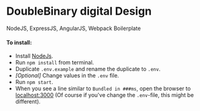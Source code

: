 # DoubleBinary digital Design
NodeJS, ExpressJS, AngularJS, Webpack Boilerplate

#### To install:
* Install [NodeJs](https://nodejs.org).
* Run `npm install` from terminal.
* Duplicate `.env.example` and rename the duplicate to `.env`.
* _[Optional]_ Change values in the `.env` file.
* Run `npm start`.
* When you see a line similar to `Bundled in ###ms`, open the browser to [localhost:3000](http://localhost:3000) (Of course if you've change the `.env`-file, this might be different).
